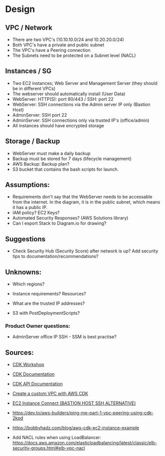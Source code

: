 # Design

## VPC / Network
- There are two VPC's (10.10.10.0/24 and 10.20.20.0/24)
- Both VPC's have a private and public subnet
- The VPC's have a Peering connection
- The Subnets need to be protected on a Subnet level (NACL)

## Instances / SG
- Two EC2 instances; Web Server and Management Server (they should be in different VPCs)
- The webserver should automatically install (User Data)
- WebServer: HTTP(S): port 80/443 / SSH: port 22
- WebServer: SSH connections via the Admin server IP only (Bastion Host)
- AdminServer: SSH port 22
- AdminServer: SSH connections only via trusted IP's (office/admin)
- All instances should have encrypted storage

## Storage / Backup
- WebServer must make a daily backup
- Backup must be stored for 7 days (lifecycle management)
- AWS Backup: Backup plan?
- S3 bucket that contains the bash scripts for launch.

## Assumptions:
- Requirements don't say that the WebServer needs to be accessable from the internet. In the diagram, it is in the public subnet, which means it has a public IP.
- IAM policy? EC2 Keys?
- Automated Security Responses? (AWS Solutions library)
- Can I export Stack to Diagram.io for drawing?

## Suggestions
- Check Security Hub (Security Score) after network is up? Add security tips to documentation/recommendations?

## Unknowns:
- Which regions?
- Instance requirements? Resources?
- What are the trusted IP addresses?

- S3 with PostDeploymentScripts?

### Product Owner questions:
- AdminServer office IP SSH - SSM is best practise?


## Sources:
- [CDK Workshop](https://cdkworkshop.com/30-python.html)
- [CDK Documentation](https://docs.aws.amazon.com/cdk/v2/guide/home.html)
- [CDK API Documentation](https://docs.aws.amazon.com/cdk/api/v2/)
- [Create a custom VPC with AWS CDK](https://levelup.gitconnected.com/creating-a-custom-vpc-with-aws-cdk-52f8788cb2d5)
- [EC2 Instance Connect (BASTION HOST SSH ALTERNATIVE)](https://aws.amazon.com/de/blogs/compute/new-using-amazon-ec2-instance-connect-for-ssh-access-to-your-ec2-instances/)

- https://dev.to/aws-builders/ping-me-part-1-vpc-peering-using-cdk-2kpd
- https://bobbyhadz.com/blog/aws-cdk-ec2-instance-example
- Add NACL rules when using LoadBalancer: https://docs.aws.amazon.com/elasticloadbalancing/latest/classic/elb-security-groups.html#elb-vpc-nacl